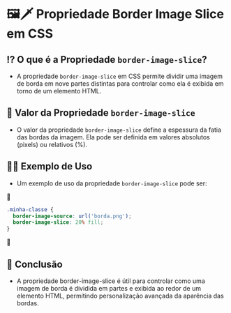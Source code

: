 # 🖼🗡 Propriedade Border Image Slice em CSS

## ⁉ O que é a Propriedade `border-image-slice`?
- A propriedade `border-image-slice` em CSS permite dividir uma imagem de borda em nove partes distintas para controlar como ela é exibida em torno de um elemento HTML.

## 🧩 Valor da Propriedade `border-image-slice`
- O valor da propriedade `border-image-slice` define a espessura da fatia das bordas da imagem. Ela pode ser definida em valores absolutos (pixels) ou relativos (%).

## 👩‍🏫 Exemplo de Uso
- Um exemplo de uso da propriedade `border-image-slice` pode ser:

📌

  ```css
  .minha-classe {
    border-image-source: url('borda.png');
    border-image-slice: 20% fill;
  }
   ```
📌

## 🏁 Conclusão
- A propriedade border-image-slice é útil para controlar como uma imagem de borda é dividida em partes e exibida ao redor de um elemento HTML, permitindo personalização avançada da aparência das bordas.
